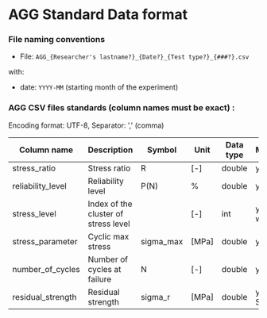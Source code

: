 # AGG Standard Data format

### File naming conventions

* File: `AGG_{Researcher's lastname?}_{Date?}_{Test type?}_{###?}.csv`

with:

* date: `YYYY-MM` (starting month of the experiment)



### AGG CSV files standards (column names must be exact) :

Encoding format: UTF-8, Separator: ',' (comma)

| Column name          | Description                            | Symbol | Unit  | Data type | Mandatory     |
|----------------------|----------------------------------------|--------|-------|-----------|---------------|
| stress_ratio         | Stress ratio                           | R      | [-]   | double    | y             |
| reliability_level    | Reliability level                      | P(N)   | %     | double    | y             |
| stress_level         | Index of the cluster of stress level   |        | [-]   | int       | y for withney |
| stress_parameter     | Cyclic max stress                      | sigma_max | [MPa] | double    | y             |
| number_of_cycles     | Number of cycles at failure         | N      | [-]   | double    | y             |
| residual_strength    | Residual strength                      | sigma_r | [MPa] | double    | y for Sendeckyj |

